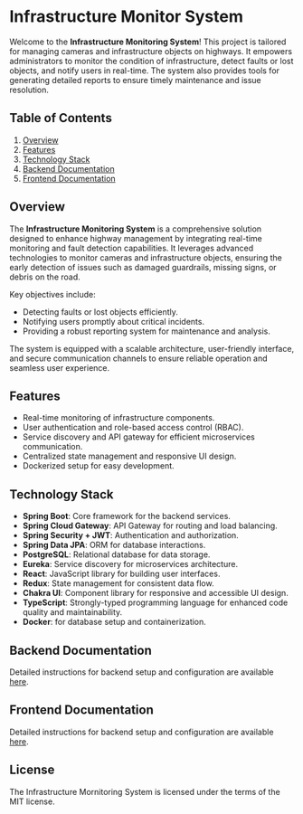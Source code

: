 # Infrastructure Monitor System

Welcome to the **Infrastructure Monitoring System**! This project is tailored for managing cameras and infrastructure objects on highways. It empowers administrators to monitor the condition of infrastructure, detect faults or lost objects, and notify users in real-time. The system also provides tools for generating detailed reports to ensure timely maintenance and issue resolution.

## Table of Contents

1. [Overview](#overview)
2. [Features](#features)
3. [Technology Stack](#technology-stack)
4. [Backend Documentation](#backend-documentation)
5. [Frontend Documentation](#frontend-documentation)

## Overview

The **Infrastructure Monitoring System** is a comprehensive solution designed to enhance highway management by integrating real-time monitoring and fault detection capabilities. It leverages advanced technologies to monitor cameras and infrastructure objects, ensuring the early detection of issues such as damaged guardrails, missing signs, or debris on the road. 

Key objectives include:
- Detecting faults or lost objects efficiently.
- Notifying users promptly about critical incidents.
- Providing a robust reporting system for maintenance and analysis.

The system is equipped with a scalable architecture, user-friendly interface, and secure communication channels to ensure reliable operation and seamless user experience.

## Features

- Real-time monitoring of infrastructure components.
- User authentication and role-based access control (RBAC).
- Service discovery and API gateway for efficient microservices communication.
- Centralized state management and responsive UI design.
- Dockerized setup for easy development.

## Technology Stack

- **Spring Boot**: Core framework for the backend services.
- **Spring Cloud Gateway**: API Gateway for routing and load balancing.
- **Spring Security + JWT**: Authentication and authorization.
- **Spring Data JPA**: ORM for database interactions.
- **PostgreSQL**: Relational database for data storage.
- **Eureka**: Service discovery for microservices architecture.
- **React**: JavaScript library for building user interfaces.
- **Redux**: State management for consistent data flow.
- **Chakra UI**: Component library for responsive and accessible UI design.
- **TypeScript**: Strongly-typed programming language for enhanced code quality and maintainability.
- **Docker**: for database setup and containerization.

## Backend Documentation

Detailed instructions for backend setup and configuration are available [here](backend/README.md).

## Frontend Documentation

Detailed instructions for backend setup and configuration are available [here](frontend/README.md).

## License
The Infrastructure Mornitoring System is licensed under the terms of the MIT license.
